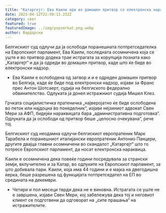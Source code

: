```yaml
---
title: "Катаргејт: Ева Каили оди во домашен притвор со електронска нараквица"
date: 2023-04-12T22:59:13.232Z
category: свет
featured: true
featuredImage: ../img/pspsmrkat.png.webp
author: Вардарски
---
```


Белгискиот суд одлучи да ја ослободи поранешната потпретседателка на Европскиот парламент, Ева Каили, последната осомничена која се уште е во притвор додека трае истрагата за корупција позната како „Катаргејт“ и да ја одреди во домашен притвор, каде што ќе биде во електронски надзор.

- Ева Каили е ослободена од затвор и и е одреден домашен притвор во Белгија, каде ќе биде под електронски надзор, изјави за Франс прес Антон Шотсаерт, судија на белгиското федерално обвинителство. Одлуката ја донел истражниот судија Мишел Клез.

Грчката социјалистичка пратеничка „најверојатно ќе биде ослободена во петок или најдоцна во понеделник“, изјави нејзиниот адвокат Свен Мери за АФП, бидејќи нараквицата бара „административна подготовка“. Одлуката да ја ослободи од притвор беше „целосно очекувана“, рече тој.

Белгискиот суд неодамна одлучи белгискиот европратеник Марк Тарабела и поранешниот италијански европратеник Антонио Панцери, другите двајца главни осомничени во скандалот „Катаргејт“ што го потресе Европскиот парламент, да носат електронска нараквица.

Каили е осомничена дека повеќе години посредувала за странски земји, вклучително и за Катар, во одлуките на Европскиот парламент, за што добивала пари. Каили, која има 44 години и е мајка на двегодишна ќерка, беше разрешена од функцијата потпретседател на ЕП во средината на декември.

- Четири и пол месеци тврди дека не е виновна. Истрагата се уште не е завршена, изјави Свен Мери, кој забележува дека тој и неговиот клиент се подготвени да одговорат на „сите прашања“ на истражителите.
